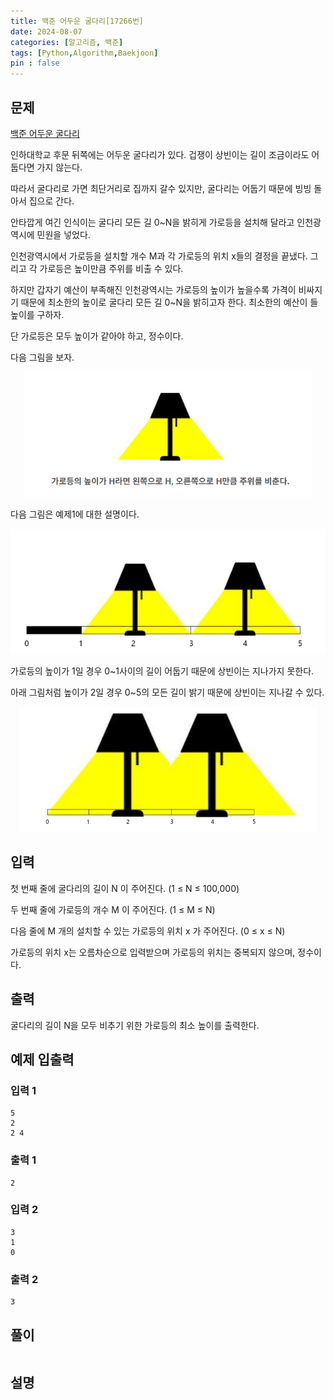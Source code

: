 ```yaml
---
title: 백준 어두운 굴다리[17266번]
date: 2024-08-07
categories: [알고리즘, 백준]
tags: [Python,Algorithm,Baekjoon]
pin : false
---
```


## 문제
[백준 어두운 굴다리](https://www.acmicpc.net/problem/17266)

인하대학교 후문 뒤쪽에는 어두운 굴다리가 있다. 겁쟁이 상빈이는 길이 조금이라도 어둡다면 가지 않는다. 

따라서 굴다리로 가면 최단거리로 집까지 갈수 있지만, 굴다리는 어둡기 때문에 빙빙 돌아서 집으로 간다.

안타깝게 여긴 인식이는 굴다리 모든 길 0~N을 밝히게 가로등을 설치해 달라고 인천광역시에 민원을 넣었다.

인천광역시에서 가로등을 설치할 개수 M과 각 가로등의 위치 x들의 결정을 끝냈다. 그리고 각 가로등은 높이만큼 주위를 비출 수 있다. 

하지만 갑자기 예산이 부족해진 인천광역시는 가로등의 높이가 높을수록 가격이 비싸지기 때문에 최소한의 높이로 굴다리 모든 길 0~N을 밝히고자 한다. 최소한의 예산이 들 높이를 구하자. 

단 가로등은 모두 높이가 같아야 하고, 정수이다.

다음 그림을 보자.

<div align='center'>
    <img src="../assets/img/baekjoon/17266/17266-1.png"  height="200px">
</div>

다음 그림은 예제1에 대한 설명이다.

<div align='center'>
    <img src="../assets/img/baekjoon/17266/17266-2.png"  height="200px">
</div>

가로등의 높이가 1일 경우 0~1사이의 길이 어둡기 때문에 상빈이는 지나가지 못한다.

아래 그림처럼 높이가 2일 경우 0~5의 모든 길이 밝기 때문에 상빈이는 지나갈 수 있다.

<div align='center'>
    <img src="../assets/img/baekjoon/17266/17266-3.png"  height="200px">
</div>


## 입력

첫 번째 줄에 굴다리의 길이 N 이 주어진다. (1 ≤ N ≤ 100,000)

두 번째 줄에 가로등의 개수 M 이 주어진다. (1 ≤ M ≤ N)

다음 줄에 M 개의 설치할 수 있는 가로등의 위치 x 가 주어진다. (0 ≤ x ≤ N)

가로등의 위치 x는 오름차순으로 입력받으며 가로등의 위치는 중복되지 않으며, 정수이다.

## 출력
굴다리의 길이 N을 모두 비추기 위한 가로등의 최소 높이를 출력한다.

## 예제 입출력

### 입력 1

```text
5
2
2 4
```

### 출력 1


```text
2
```

### 입력 2

```text
3
1
0
```

### 출력 2


```text
3
```


## 풀이
```python

```

## 설명
